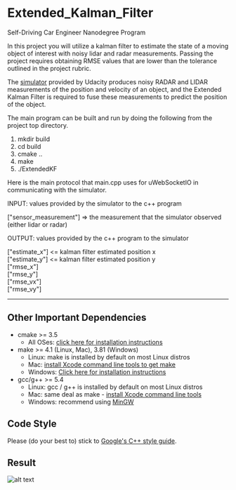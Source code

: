 # Extended_Kalman_Filter
Self-Driving Car Engineer Nanodegree Program

In this project you will utilize a kalman filter to estimate the state of a moving object of interest with noisy lidar and radar measurements. Passing the project requires obtaining RMSE values that are lower than the tolerance outlined in the project rubric. 

The [simulator](https://github.com/udacity/self-driving-car-sim/releases) provided by Udacity produces noisy RADAR and LIDAR measurements of the position and velocity of an object, and the Extended Kalman Filter is required to fuse these measurements to predict the position of the object.

[//]: # (Image References)

[image1]: ./Docs/EKM.gif "Result"

The main program can be built and run by doing the following from the project top directory.

1. mkdir build
2. cd build
3. cmake ..
4. make
5. ./ExtendedKF

Here is the main protocol that main.cpp uses for uWebSocketIO in communicating with the simulator.


INPUT: values provided by the simulator to the c++ program

["sensor_measurement"] => the measurement that the simulator observed (either lidar or radar)


OUTPUT: values provided by the c++ program to the simulator

["estimate_x"] <= kalman filter estimated position x <br>
["estimate_y"] <= kalman filter estimated position y<br>
["rmse_x"]<br>
["rmse_y"]<br>
["rmse_vx"]<br>
["rmse_vy"]<br>

---

## Other Important Dependencies

* cmake >= 3.5
  * All OSes: [click here for installation instructions](https://cmake.org/install/)
* make >= 4.1 (Linux, Mac), 3.81 (Windows)
  * Linux: make is installed by default on most Linux distros
  * Mac: [install Xcode command line tools to get make](https://developer.apple.com/xcode/features/)
  * Windows: [Click here for installation instructions](http://gnuwin32.sourceforge.net/packages/make.htm)
* gcc/g++ >= 5.4
  * Linux: gcc / g++ is installed by default on most Linux distros
  * Mac: same deal as make - [install Xcode command line tools](https://developer.apple.com/xcode/features/)
  * Windows: recommend using [MinGW](http://www.mingw.org/)

## Code Style

Please (do your best to) stick to [Google's C++ style guide](https://google.github.io/styleguide/cppguide.html).

## Result
![alt text][image1]

